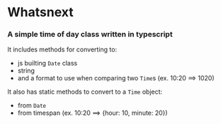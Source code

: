 # Whatsnext
### A simple time of day class written in typescript

It includes methods for converting to:
 - js builting `Date` class
 - string
 - and a format to use when comparing two `Time`s (ex. 10:20 ==> 1020)

It also has static methods to convert to a `Time` object:
 - from `Date`
 - from timespan (ex. 10:20 ==> {hour: 10, minute: 20}) 